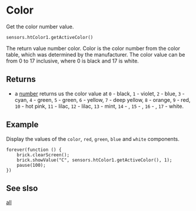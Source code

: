 # Color

Get the color number value.

```sig
sensors.htColor1.getActiveColor()
```

The return value number color. Color is the color number from the color table, which was determined by the manufacturer. The color value can be from 0 to 17 inclusive, where 0 is black and 17 is white.

## Returns

* a [number](/types/number) returns us the color value at `0` - black, `1` - violet, `2` - blue, `3` - cyan, `4` - green, `5` - green, `6` - yellow, `7` - deep yellow, `8` - orange, `9` - red, `10` - hot pink, `11` - lilac, `12` - lilac, `13` - mint, `14` - , `15` - , `16` - , `17` - white.

## Example

Display the values of the ``color``, ``red``, ``green``, ``blue`` and ``white`` components.

```blocks
forever(function () {
    brick.clearScreen();
    brick.showValue("C", sensors.htColor1.getActiveColor(), 1);
    pause(100);
})
```

## See slso

[all](/docs/reference/sensors/ht-color-sensor-v2/active-all)
